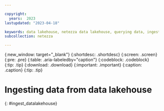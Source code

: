 ```yaml
---

copyright:
  years:  2023
lastupdated: "2023-04-18"

keywords: data lakehouse, netezza data lakehouse, querying data, ingesting data
subcollection: netezza

---
```


{:new_window: target="_blank"}
{:shortdesc: .shortdesc}
{:screen: .screen}
{:pre: .pre}
{:table: .aria-labeledby="caption"}
{:codeblock: .codeblock}
{:tip: .tip}
{:download: .download}
{:important: .important}
{:caption: .caption}
{:tip: .tip}

# Ingesting data from data lakehouse
{: #ingest_datalakehouse}
